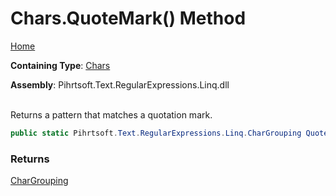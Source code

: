# Chars\.QuoteMark\(\) Method

[Home](../../../../../../README.md)

**Containing Type**: [Chars](../README.md)

**Assembly**: Pihrtsoft\.Text\.RegularExpressions\.Linq\.dll

\
Returns a pattern that matches a quotation mark\.

```csharp
public static Pihrtsoft.Text.RegularExpressions.Linq.CharGrouping QuoteMark()
```

### Returns

[CharGrouping](../../CharGrouping/README.md)

